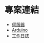 # 專案連結

- [伺服器](https://github.com/WarningSign2025/Server)
- [Arduino](https://github.com/WarningSign2025/Arduino)
- [工作日誌](https://github.com/WarningSign2025/Journal)